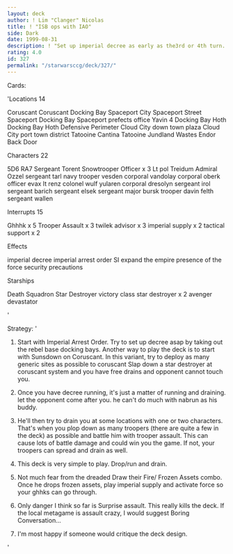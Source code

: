 ```yaml
---
layout: deck
author: ! Lim "Clanger" Nicolas
title: ! "ISB ops with IAO"
side: Dark
date: 1999-08-31
description: ! "Set up imperial decree as early as the3rd or 4th turn. Drain away on a choiceof yavin 4 (with generic sites), coruscantand tons of other places."
rating: 4.0
id: 327
permalink: "/starwarsccg/deck/327/"
---
```

Cards: 

'Locations 14

Coruscant
Coruscant Docking Bay
Spaceport City
Spaceport Street
Spaceport Docking Bay
Spaceport prefects office
Yavin 4 Docking Bay
Hoth Docking Bay
Hoth Defensive Perimeter
Cloud City down town plaza
Cloud City port town district
Tatooine Cantina
Tatooine Jundland Wastes
Endor Back Door

Characters 22

5D6 RA7
Sergeant Torent
Snowtrooper Officer x 3
Lt pol Treidum
Admiral Ozzel
sergeant tarl
navy trooper vesden
corporal vandolay
corporal oberk
officer evax
lt renz
colonel wulf yularen
corporal dresolyn
sergeant irol
sergeant barich
sergeant elsek
sergeant major bursk
trooper davin felth
sergeant wallen

Interrupts 15

Ghhhk x 5
Trooper Assault x 3
twilek advisor x 3
imperial supply x 2
tactical support x 2

Effects

imperial decree
imperial arrest order SI
expand the empire
presence of the force
security precautions

Starships

Death Squadron Star Destroyer
victory class star destroyer x 2
avenger
devastator


'

Strategy: '

1) Start with Imperial Arrest Order. Try to set up
decree asap by taking out the rebel base docking bays.
Another way to play the deck is to start with
Sunsdown on Coruscant. In this variant, try to
deploy as many generic sites as possible to coruscant
Slap down a star destroyer at coruscant system and
you have free drains and opponent cannot touch you.

2) Once you have decree running, it's just a matter
of running and draining. let the opponent come
after you. he can't do much with nabrun as his
buddy.

3) He'll then try to drain you at some locations
with one or two characters. That's when you plop
down as many troopers (there are quite a few in
the deck) as possible and battle him with
trooper assault. This can cause lots of battle
damage and could win you the game. If not, your
troopers can spread and drain as well.

4) This deck is very simple to play. Drop/run
and drain.

5) Not much fear from the dreaded Draw their Fire/
Frozen Assets combo. Once he drops frozen assets,
play imperial supply and activate force so your
ghhks can go through.

6) Only danger I think so far is Surprise assault.
This really kills the deck. If the local metagame
is assault crazy, I would suggest Boring
Conversation...

7) I'm most happy if someone would critique the
deck design.

'
